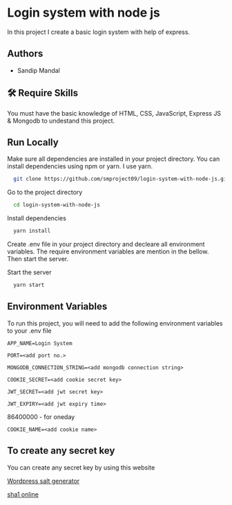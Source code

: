 
# Login system with node js

In this project I create a basic login system with help of express.

## Authors

- Sandip Mandal


## 🛠 Require Skills
You must have the basic knowledge of HTML, CSS, JavaScript, Express JS & Mongodb to undestand this project.


## Run Locally

Make sure all dependencies are installed in your project directory. You can install dependencies using npm or yarn. I use yarn.

```bash
  git clone https://github.com/smproject09/login-system-with-node-js.git
```

Go to the project directory

```bash
  cd login-system-with-node-js
```

Install dependencies

```bash
  yarn install
```

Create .env file in your project directory and decleare all environment variables. The require environment variables are mention in the bellow. Then start the server.

Start the server

```bash
  yarn start
```


## Environment Variables

To run this project, you will need to add the following environment variables to your .env file

`APP_NAME=Login System `

`PORT=<add port no.>`

`MONGODB_CONNECTION_STRING=<add mongodb connection string>`

`COOKIE_SECRET=<add cookie secret key>`

`JWT_SECRET=<add jwt secret key>`

`JWT_EXPIRY=<add jwt expiry time>`

86400000 - for oneday

`COOKIE_NAME=<add cookie name>`
## To create any secret key

You can create any secret key by using this website

[Wordpress salt generator](https://api.wordpress.org/secret-key/1.1/salt/)


[sha1 online](http://www.sha1-online.com/)
